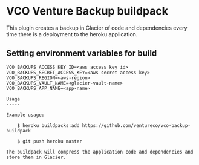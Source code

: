VCO Venture Backup buildpack
========================

This plugin creates a backup in Glacier of code and dependencies every time there is a deployment to the heroku application.

Setting environment variables for build
-----

```
VCO_BACKUPS_ACCESS_KEY_ID=<aws access key id>
VCO_BACKUPS_SECRET_ACCESS_KEY=<aws secret access key>
VCO_BACKUPS_REGION=<aws-region>
VCO_BACKUPS_VAULT_NAME=<glacier-vault-name>
VCO_BACKUPS_APP_NAME=<app-name>

Usage
-----

Example usage:

    $ heroku buildpacks:add https://github.com/ventureco/vco-backup-buildpack

    $ git push heroku master

The buildpack will compress the application code and dependencies and store them in Glacier.

